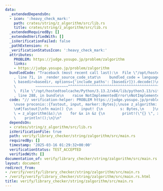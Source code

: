 ```yaml
---
data:
  _extendedDependsOn:
  - icon: ':heavy_check_mark:'
    path: crates/string/z_algorithm/src/lib.rs
    title: crates/string/z_algorithm/src/lib.rs
  _extendedRequiredBy: []
  _extendedVerifiedWith: []
  _isVerificationFailed: false
  _pathExtension: rs
  _verificationStatusIcon: ':heavy_check_mark:'
  attributes:
    PROBLEM: https://judge.yosupo.jp/problem/zalgorithm
    links:
    - https://judge.yosupo.jp/problem/zalgorithm
  bundledCode: "Traceback (most recent call last):\n  File \"/opt/hostedtoolcache/Python/3.13.2/x64/lib/python3.13/site-packages/onlinejudge_verify/documentation/build.py\"\
    , line 71, in _render_source_code_stat\n    bundled_code = language.bundle(stat.path,\
    \ basedir=basedir, options={'include_paths': [basedir]}).decode()\n          \
    \         ~~~~~~~~~~~~~~~^^^^^^^^^^^^^^^^^^^^^^^^^^^^^^^^^^^^^^^^^^^^^^^^^^^^^^^^^^^^^^^^^^\n\
    \  File \"/opt/hostedtoolcache/Python/3.13.2/x64/lib/python3.13/site-packages/onlinejudge_verify/languages/rust.py\"\
    , line 288, in bundle\n    raise NotImplementedError\nNotImplementedError\n"
  code: "// verification-helper: PROBLEM https://judge.yosupo.jp/problem/zalgorithm\n\
    \nuse proconio::{fastout, input, marker::Bytes};\nuse z_algorithm::z_algorithm;\n\
    \n#[fastout]\nfn main() {\n    input! {\n        s: Bytes,\n    }\n\n    let z\
    \ = z_algorithm(&s);\n    for &x in &z {\n        print!(\"{} \", x);\n    }\n\
    \    println!();\n}\n"
  dependsOn:
  - crates/string/z_algorithm/src/lib.rs
  isVerificationFile: true
  path: verify/library_checker/string/zalgorithm/src/main.rs
  requiredBy: []
  timestamp: '2025-03-16 01:29:32+00:00'
  verificationStatus: TEST_ACCEPTED
  verifiedWith: []
documentation_of: verify/library_checker/string/zalgorithm/src/main.rs
layout: document
redirect_from:
- /verify/verify/library_checker/string/zalgorithm/src/main.rs
- /verify/verify/library_checker/string/zalgorithm/src/main.rs.html
title: verify/library_checker/string/zalgorithm/src/main.rs
---
```


